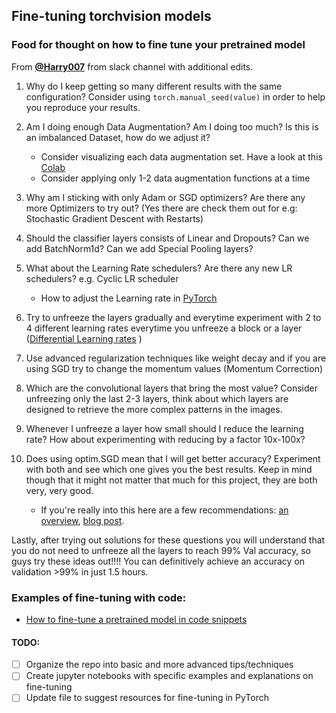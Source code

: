## Fine-tuning torchvision models

### Food for thought on how to fine tune your pretrained model

From **[@Harry007](https://github.com/harisyammnv)** from slack channel with additional edits.

1. Why do I keep getting so many different results with the same configuration? Consider using `torch.manual_seed(value)` in order to help you reproduce your results. 
2. Am I doing enough Data Augmentation? Am I doing too much? Is this is an imbalanced Dataset, how do we adjust it?
	- Consider visualizing each data augmentation set. Have a look at this [Colab](https://colab.research.google.com/drive/109vu3F1LTzD1gdVV6cho9fKGx7lzbFll#scrollTo=rQ6DFPNvVD8s) 
	- Consider applying only 1-2 data augmentation functions at a time

3. Why am I sticking with only Adam or SGD optimizers? Are there any more Optimizers to try out? (Yes there are check them out for e.g: Stochastic Gradient Descent with Restarts)

4. Should the classifier layers consists of Linear and Dropouts? Can we add BatchNorm1d? Can we add Special Pooling layers?

5. What about the Learning Rate schedulers? Are there any new LR schedulers? e.g. Cyclic LR scheduler
	- How to adjust the Learning rate in [PyTorch](https://pytorch.org/docs/master/optim.html#how-to-adjust-learning-rate)

6. Try to unfreeze the layers gradually and everytime experiment with 2 to 4 different learning rates everytime you unfreeze a block or a layer ([Differential Learning rates](https://discuss.pytorch.org/t/different-learning-rates-within-a-model/1307) )

7. Use advanced regularization techniques like weight decay and if you are using SGD try to change the momentum values (Momentum Correction)

8. Which are the convolutional layers that bring the most value? Consider unfreezing only the last 2-3 layers, think about which layers are designed to retrieve the more complex patterns in the images.

9. Whenever I unfreeze a layer how small should I reduce the learning rate? How about experimenting with reducing by a factor 10x-100x?

10. Does using optim.SGD mean that I will get better accuracy? Experiment with both and see which one gives you the best results. Keep in mind though that it might not matter that much for this project, they are both very, very good. 
	- If you're really into this here are a few recommendations: [an overview](http://ruder.io/optimizing-gradient-descent/), [blog post](https://shaoanlu.wordpress.com/2017/05/29/sgd-all-which-one-is-the-best-optimizer-dogs-vs-cats-toy-experiment/).

Lastly, after trying out solutions for these questions you will understand that you do not need to unfreeze all the layers to reach 99% Val accuracy, so guys try these ideas out!!!! You can definitively achieve an accuracy on validation >99% in just 1.5 hours.


### Examples of fine-tuning with code:

- [How to fine-tune a pretrained model in code snippets](unfreezing_layers.py)


#### TODO:
- [ ] Organize the repo into basic and more advanced tips/techniques
- [ ] Create jupyter notebooks with specific examples and explanations on fine-tuning
- [ ] Update file to suggest resources for fine-tuning in PyTorch
